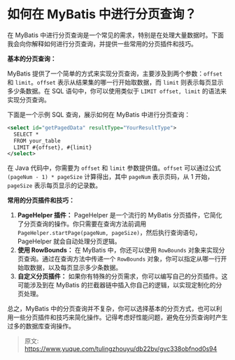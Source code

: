 # 如何在 MyBatis 中进行分页查询？

在 MyBatis 中进行分页查询是一个常见的需求，特别是在处理大量数据时。下面我会向你解释如何进行分页查询，并提供一些常用的分页插件和技巧。

**基本的分页查询：**

MyBatis 提供了一个简单的方式来实现分页查询，主要涉及到两个参数：`offset` 和 `limit`。`offset` 表示从结果集的哪一行开始取数据，而 `limit` 则表示每页显示多少条数据。在 SQL 语句中，你可以使用类似于 `LIMIT offset, limit` 的语法来实现分页查询。

下面是一个示例 SQL 查询，展示如何在 MyBatis 中进行分页查询：

```xml
<select id="getPagedData" resultType="YourResultType">
  SELECT *
  FROM your_table
  LIMIT #{offset}, #{limit}
</select>
```

在 Java 代码中，你需要为 `offset` 和 `limit` 参数提供值。`offset` 可以通过公式 `(pageNum - 1) * pageSize` 计算得出，其中 `pageNum` 表示页码，从 1 开始，`pageSize` 表示每页显示的记录数。

**常用的分页插件和技巧：**

1.  **PageHelper 插件：** PageHelper 是一个流行的 MyBatis 分页插件，它简化了分页查询的操作。你只需要在查询方法前调用 `PageHelper.startPage(pageNum, pageSize)`，然后执行查询语句，PageHelper 就会自动处理分页逻辑。 
2.  **使用 RowBounds：** 在 MyBatis 中，你还可以使用 `RowBounds` 对象来实现分页查询。通过在查询方法中传递一个 `RowBounds` 对象，你可以指定从哪一行开始取数据，以及每页显示多少条数据。 
3.  **自定义分页插件：** 如果你有特殊的分页需求，你可以编写自己的分页插件。这可能涉及到在 MyBatis 的拦截器链中插入你自己的逻辑，以实现定制化的分页处理。 

总之，MyBatis 中的分页查询并不复杂，你可以选择基本的分页方式，也可以利用一些分页插件和技巧来简化操作。记得考虑好性能问题，避免在分页查询时产生过多的数据库查询操作。


> 原文: <https://www.yuque.com/tulingzhouyu/db22bv/gvc338obfnod0s94>